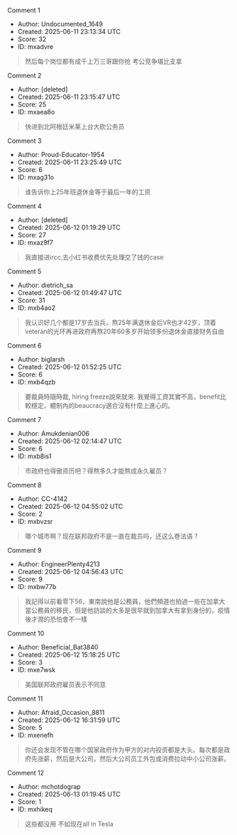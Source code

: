 Comment 1

- Author: Undocumented_1649
- Created: 2025-06-11 23:13:34 UTC
- Score: 32
- ID: mxadvre

> 然后每个岗位都有成千上万三哥跟你抢 考公竞争堪比支拿

Comment 2

- Author: [deleted]
- Created: 2025-06-11 23:15:47 UTC
- Score: 25
- ID: mxaea8o

> 快进到北阿根廷米莱上台大砍公务员

Comment 3

- Author: Proud-Educator-1954
- Created: 2025-06-11 23:25:49 UTC
- Score: 6
- ID: mxag31o

> 谁告诉你上25年班退休金等于最后一年的工资

Comment 4

- Author: [deleted]
- Created: 2025-06-12 01:19:29 UTC
- Score: 27
- ID: mxaz9f7

> 我直接进ircc,去小红书收费优先处理交了钱的case

Comment 5

- Author: dietrich_sa
- Created: 2025-06-12 01:49:47 UTC
- Score: 31
- ID: mxb4ao2

> 我认识好几个都是17岁去当兵，熬25年满退休金后VR也才42岁，顶着veteran的光环再进政府再熬20年60多岁开始领多份退休金直接财务自由

Comment 6

- Author: biglarsh
- Created: 2025-06-12 01:52:25 UTC
- Score: 6
- ID: mxb4qzb

> 要裁員時隨時裁, hiring freeze說來就來. 我覺得工資其實不高，benefit比較穩定，體制內的beaucracy適合沒有什麼上進心的。

Comment 7

- Author: Amukdenian006
- Created: 2025-06-12 02:14:47 UTC
- Score: 6
- ID: mxb8is1

> 市政府也得傲资历吧？得熬多久才能熬成永久雇员？

Comment 8

- Author: CC-4142
- Created: 2025-06-12 04:55:02 UTC
- Score: 2
- ID: mxbvzsr

> 哪个城市啊？现在联邦政府不是一直在裁员吗，还这么卷法语？

Comment 9

- Author: EngineerPlenty4213
- Created: 2025-06-12 04:56:43 UTC
- Score: 9
- ID: mxbw77b

> 我記得以前看零下56，東南說他是公務員，他們頻道也拍過一些在加拿大當公務員的移民，但是他訪談的大多是很早就到加拿大有拿到身份的，疫情後才潤的恐怕會不一樣

Comment 10

- Author: Beneficial_Bat3840
- Created: 2025-06-12 15:18:25 UTC
- Score: 3
- ID: mxe7wsk

> 美国联邦政府雇员表示不同意

Comment 11

- Author: Afraid_Occasion_8811
- Created: 2025-06-12 16:31:59 UTC
- Score: 5
- ID: mxenefh

> 你还会发现不管在哪个国家政府作为甲方的对内投资都是大头。每次都是政府先涨薪，然后是大公司，然后大公司员工外包或消费拉动中小公司涨薪。

Comment 12

- Author: mchotdograp
- Created: 2025-06-13 01:19:45 UTC
- Score: 1
- ID: mxhikeq

> 这些都没用 不如现在all in Tesla
